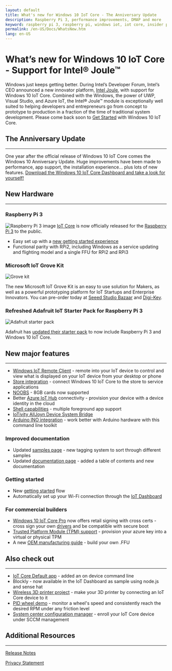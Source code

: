 ```yaml
---
layout: default
title: What's new for Windows 10 IoT Core - The Anniversary Update
description: Raspberry Pi 3, performance improvements, DMAP and more
keyword: raspberry pi 3, raspberry pi, windows iot, iot core, insider preview, anniversary update
permalink: /en-US/Docs/WhatsNew.htm
lang: en-US
---
```


# What’s new for Windows 10 IoT Core - Support for Intel® Joule™  

Windows just keeps getting better. During Intel’s Developer Forum, Intel’s CEO announced a new innovator platform, [Intel Joule](https://newsroom.intel.com/chip-shots/make-amazing-things-happen-iot-entrepreneurship-intel-joule/), with support for Windows 10 IoT Core. Combined with the Windows, the power of UWP, Visual Studio, and Azure IoT, the Intel® Joule™ module is exceptionally well suited to helping developers and entrepreneurs go from concept to prototype to production in a fraction of the time of traditional system development. Please come back soon to [Get Started]({{site.baseurl}}/{{page.lang}}GetStarted.htm) with Windows 10 IoT Core.  

## The Anniversary Update
___

One year after the official release of Windows 10 IoT Core comes the Windows 10 Anniversary Update.
Huge improvements have been made to performance, app support, the installation experience... plus lots of new features. [Download the Windows 10 IoT Core Dashboard and take a look for yourself!](http://go.microsoft.com/fwlink/?LinkID=708576)

## New Hardware 
___

### Raspberry Pi 3
![Raspberry Pi 3 image]({{site.baseurl}}/Resources/images/677423-highlight.jpg)
[IoT Core]({{site.baseurl}}/{{page.lang}}/Explore/IotCore.htm) is now officially released for the [Raspberry Pi 3](https://www.microsoftstore.com/store/msusa/en_US/pdp/Raspberry-Pi-3-Board-and-16GB-10class-with-NOOBS/productID.334851400) to the public.

* Easy set up with a [new getting started experience]({{site.baseurl}}/{{page.lang}}/GetStarted.htm)
* Functional parity with RPi2, including Windows as a service updating and flighting model and a single FFU for RPi2 and RPi3

### Microsoft IoT Grove Kit
![Grove kit]({{site.baseurl}}/Resources/images/GroveKit/grovekitcontents.jpg)

The new Microsoft IoT Grove Kit is an easy to use solution for Makers, as well as a powerful prototyping platform for IoT Startups and Enterprise Innovators. You can pre-order today at [Seeed Studio Bazaar](https://www.seeedstudio.com/Microsoft-IoT-Grove-Kit-p-2694.html) and [Digi-Key](http://www.digikey.com/en/product-highlight/s/seeed/microsoft-iot-grove-kit?WT.z_cid=sp_1597_MIot).

### Refreshed Adafruit IoT Starter Pack for Raspberry Pi 3
![Adafruit starter pack]({{site.baseurl}}/Resources/images/AdafruitStarterPack/AdafruitMakerKitClosedSmall.jpg) 

Adafruit has [updated their starter pack]({{site.baseurl}}/{{page.lang}}/Docs/AdafruitWelcome.htm)  to now include Raspberry Pi 3 and Windows 10 IoT Core.


## New major features
___ 
* [Windows IoT Remote Client]({{site.baseurl}}/{{page.lang}}/Docs/RemoteDisplay.htm) - remote into your IoT device to control and view what is displayed on your IoT device from your desktop or phone
* [Store integration]({{site.baseurl}}/{{page.lang}}/Docs/Store.htm) - connect Windows 10 IoT Core to the store to service applications 
* [NOOBS]({{site.baseurl}}/{{page.lang}}/Docs/GetStarted/noobs/getstartedstep2.htm) - 8GB cards now supported 
* Better [Azure IoT Hub]({{site.baseurl}}/{{page.lang}}/Docs/cloudintro.htm) connectivity - provision your device with a device identity in the cloud 
* [Shell capabilities](https://github.com/ms-iot/samples/tree/develop/IoTHomeAppSample) - multiple foreground app support
* [IoTivity AllJoyn Device System Bridge](https://github.com/ms-iot/samples/tree/develop/AllJoyn/Samples/OICAdapter)
* [Arduino INO integration](http://inotool.org/) - work better with Arduino hardware with this command line toolkit

### Improved documentation
* Updated [samples page]({{site.baseurl}}/{{page.lang}}/Samples.htm) - new tagging system to sort through different samples 
* Updated [documentation page]({{site.baseurl}}/{{page.lang}}/Docs.htm) - added a table of contents and new documentation

### Getting started
* New [getting started]({{site.baseurl}}/{{page.lang}}/GetStarted.htm) flow  
* Automatically set up your Wi-Fi connection through the [IoT Dashboard]({{site.baseurl}}/{{page.lang}}/Docs/IoTDashboard.htm)
 
### For commercial builders
* [Windows 10 IoT Core Pro]({{site.baseurl}}/{{page.lang}}/Docs/CreateIoTCorePro.htm) now offers retail signing with cross certs - cross sign your own [drivers]({{site.baseurl}}/{{page.lang}}/Samples/DriverLab.htm) and be compatible with secure boot 
* [Trusted Platform Module (TPM) support]({{site.baseurl}}/{{page.lang}}/Docs/TPM.htm) - provision your azure key into a virtual or physical TPM 
* A new [OEM manufacturing guide](https://msdn.microsoft.com/en-us/windows/hardware/commercialize/manufacture/iot/iot-core-manufacturing-guide) - build your own .FFU


## Also check out
___
* [IoT Core Default app](https://github.com/ms-iot/samples/tree/develop/IoTCoreDefaultApp) - added an on device command line 
* Blockly - now available in the IoT Dashboard as sample using node.js and sense hat
* [Wireless 3D printer project]({{site.baseurl}}/{{page.lang}}/Docs/3dprintserver.htm) - make your 3D printer by connecting an IoT Core device to it 
* [PID wheel demo](https://www.hackster.io/windows-iot/closed-loop-control-remote-sensors-and-remote-ux-on-rpi3-ef3ed0?ref=part&ref_id=9417&offset=19) - monitor a wheel's speed and consistently reach the desired RPM under any friction level
* [System center configuration manager](https://developer.microsoft.com/windows/iot/docs/management) - enroll your IoT Core device under SCCM management

## Additional Resources
___ 

[Release Notes]({{site.baseurl}}/{{page.lang}}/Docs/ReleaseNotesInsiderPreview.htm)

[Privacy Statement](http://go.microsoft.com/fwlink/?LinkId=506737)
